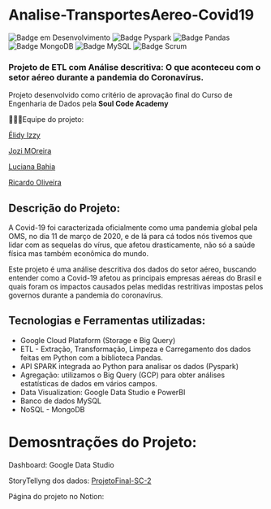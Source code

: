 # Analise-TransportesAereo-Covid19 
![Badge em Desenvolvimento](https://img.shields.io/badge/Linguagem-Python-blue)
![Badge Pyspark](https://img.shields.io/badge/API-Pyspark-orange)
![Badge Pandas](https://img.shields.io/badge/biblioteca-Pandas-orange)
![Badge MongoDB](https://img.shields.io/badge/DB-MongoDB-brightgreen)
![Badge MySQL](https://img.shields.io/badge/DB-MySQL-lightgrey)
![Badge Scrum](https://img.shields.io/badge/Metodologia%20%C3%81gil-Scrum-yellowgreen)
### Projeto de ETL com Análise descritiva: O que aconteceu com o setor aéreo durante a pandemia do Coronavírus.
Projeto desenvolvido como critério de aprovação final do Curso de Engenharia de Dados pela **Soul Code Academy**

👩🏽‍🎓Equipe do projeto:

[Élidy Izzy](https://github.com/elidyizzy/)

[Jozi MOreira](https://github.com/JoziASMoreira/)

[Luciana Bahia](https://github.com/lucianabahia/)

[Ricardo Oliveira](https://github.com/oliveiraricardo149/)


## Descrição do Projeto:

A  Covid-19 foi caracterizada oficialmente como uma pandemia global pela OMS, no dia 11 de março de 2020, e de lá para cá todos nós tivemos que lidar com as sequelas do vírus, que afetou drasticamente, não só a saúde física mas também econômica do mundo.

Este projeto é uma análise descritiva dos dados do setor aéreo, buscando entender como a Covid-19 afetou as principais empresas aéreas do Brasil e quais foram os impactos causados pelas medidas restritivas impostas pelos governos durante a pandemia do coronavírus.


## Tecnologias e Ferramentas utilizadas:

- Google Cloud Plataform (Storage e Big Query)
- ETL - Extração, Transformação, Limpeza e Carregamento dos dados feitas em Python com a biblioteca Pandas.
- API SPARK integrada ao Python para analisar os dados (Pyspark)
- Agregação: utilizamos o Big Query (GCP) para obter análises estatísticas de dados em vários campos.
- Data Visualization: Google Data Studio e PowerBI
- Banco de dados MySQL 
- NoSQL - MongoDB

# Demosntrações do Projeto:

Dashboard: Google Data Studio

StoryTellyng dos dados: [ProjetoFinal-SC-2](https://github.com/lucianabahia/Projeto-Engenharia-de-Dados/blob/main/ProjetoFinal-SC-2.pdf)

Página do projeto no Notion:
